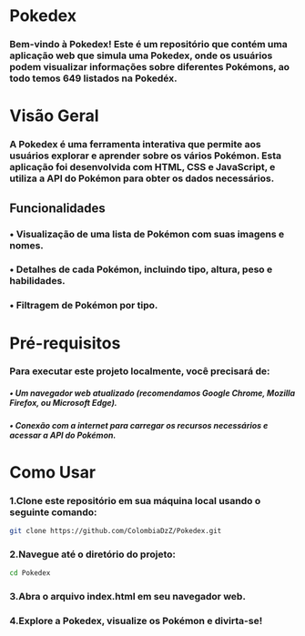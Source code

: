 # Pokedex

### Bem-vindo à Pokedex! Este é um repositório que contém uma aplicação web que simula uma Pokedex, onde os usuários podem visualizar informações sobre diferentes Pokémons, ao todo temos 649 listados na Pokedéx.

# Visão Geral
### A Pokedex é uma ferramenta interativa que permite aos usuários explorar e aprender sobre os vários Pokémon. Esta aplicação foi desenvolvida com HTML, CSS e JavaScript, e utiliza a API do Pokémon para obter os dados necessários.

## Funcionalidades

### • Visualização de uma lista de Pokémon com suas imagens e nomes.

### • Detalhes de cada Pokémon, incluindo tipo, altura, peso e      habilidades.

### • Filtragem de Pokémon por tipo.

# Pré-requisitos

### Para executar este projeto localmente, você precisará de:

##### •  Um navegador web atualizado (recomendamos Google Chrome, Mozilla Firefox, ou Microsoft Edge).

##### • Conexão com a internet para carregar os recursos necessários e acessar a API do Pokémon.

# Como Usar

### 1.Clone este repositório em sua máquina local usando o seguinte comando:

```bash
git clone https://github.com/ColombiaDzZ/Pokedex.git
````

### 2.Navegue até o diretório do projeto:

```bash
cd Pokedex
```

### 3.Abra o arquivo index.html em seu navegador web.

### 4.Explore a Pokedex, visualize os Pokémon e divirta-se!
